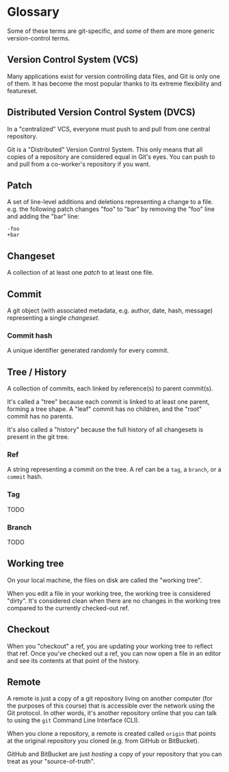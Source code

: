 # Glossary

Some of these terms are git-specific, and some of them are more generic
version-control terms.


## Version Control System (VCS)

Many applications exist for version controlling data files, and Git is only one
of them. It has become the most popular thanks to its extreme flexibility and
featureset.


## Distributed Version Control System (DVCS)

In a "centralized" VCS, everyone must push to and pull from one central
repository.

Git is a "Distributed" Version Control System. This only means that all copies
of a repository are considered equal in Git's eyes. You can push to and pull
from a co-worker's repository if you want.


## Patch

A set of line-level additions and deletions representing a change to a file.
e.g. the following patch changes "foo" to "bar" by removing the "foo" line and
adding the "bar" line:

```
-foo
+bar
```


## Changeset

A collection of at least one _patch_ to at least one file.


## Commit

A git object (with associated metadata, e.g. author, date, hash, message)
representing a single _changeset_.


### Commit hash

A unique identifier generated randomly for every commit.


## Tree / History

A collection of commits, each linked by reference(s) to parent commit(s).

It's called a "tree" because each commit is linked to at least one parent,
forming a tree shape. A "leaf" commit has no children, and the "root" commit
has no parents.

It's also called a "history" because the full history of all changesets is
present in the git tree.


### Ref

A string representing a commit on the tree. A ref can be a `tag`, a `branch`,
or a `commit` hash.


### Tag

TODO


### Branch

TODO


## Working tree

On your local machine, the files on disk are called the "working tree".

When you edit a file in your working tree, the working tree is considered
"dirty". It's considered clean when there are no changes in the working tree
compared to the currently checked-out ref.


## Checkout

When you "checkout" a ref, you are updating your working tree to reflect that
ref. Once you've checked out a ref, you can now open a file in an editor and
see its contents at that point of the history.


## Remote

A remote is just a copy of a git repository living on another computer (for the
purposes of this course) that is accessible over the network using the Git
protocol. In other words, it's another repository online that you can talk to
using the `git` Command Line Interface (CLI).

When you clone a repository, a remote is created called `origin` that points at
the original repository you cloned (e.g. from GitHub or BitBucket).

GitHub and BitBucket are just _hosting_ a copy of your repository that you can
treat as your "source-of-truth".